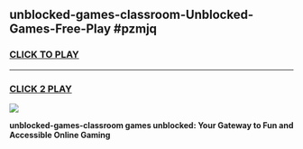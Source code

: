 
## unblocked-games-classroom-Unblocked-Games-Free-Play #pzmjq
<h3>
<a href="https://us.freeplayer.one?title=unblocked-games-classroom&ref=9M">CLICK TO PLAY</a></h3>
<hr>

<h3>
<a href="https://us.freeplayer.one?title=unblocked-games-classroom&ref=9M">CLICK 2 PLAY</a>
  
</h3>

<a href="https://us.freeplayer.one?title=unblocked-games-classroom&ref=9M"><img src="https://clearcache.store/games.png"></a>


**unblocked-games-classroom games unblocked: Your Gateway to Fun and Accessible Online Gaming**
